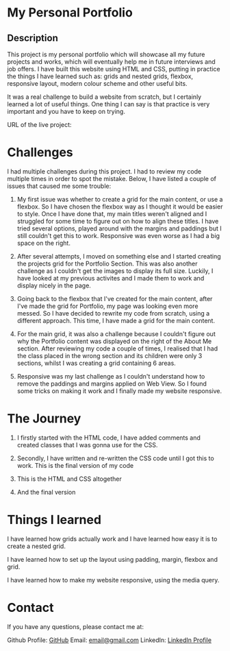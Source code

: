 # My Personal Portfolio

## Description
This project is my personal portfolio which will showcase all my future projects and works, which will eventually help me in future interviews and job offers. I have built this website using HTML and CSS, putting in practice the things I have learned such as: grids and nested grids, flexbox, responsive layout, modern colour scheme and other useful bits.

It was a real challenge to build a website from scratch, but I certainly learned a lot of useful things. One thing I can say is that practice is very important and you have to keep on trying.

URL of the live project: 

# Challenges

I had multiple challenges during this project. I had to review my code multiple times in order to spot the mistake. Below, I have listed a couple of issues that caused me some trouble:

1. My first issue was whether to create a grid for the main content, or use a flexbox. So I have chosen the flexbox way as I thought it would be easier to style. Once I have done that, my main titles weren't aligned and I struggled for some time to figure out on how to align these titles. I have tried several options, played around with the margins and paddings but I still couldn't get this to work. Responsive was even worse as I had a big space on the right.

2. After several attempts, I moved on something else and I started creating the projects grid for the Portfolio Section. This was also another challenge as I couldn't get the images to display its full size. Luckily, I have looked at my previous activites and I made them to work and display nicely in the page.

3. Going back to the flexbox that I've created for the main content, after I've made the grid for Portfolio, my page was looking even more messed. So I have decided to rewrite my code from scratch, using a different approach. This time, I have made a grid for the main content.

4. For the main grid, it was also a challenge because I couldn't figure out why the Portfolio content was displayed on the right of the About Me section. After reviewing my code a couple of times, I realised that I had the class placed in the wrong section and its children were only 3 sections, whilst I was creating a grid containing 6 areas.

5. Responsive was my last challenge as I couldn't understand how to remove the paddings and margins applied on Web View. So I found some tricks on making it work and I finally made my website responsive.

# The Journey

1. I firstly started with the HTML code, I have added comments and created classes that I was gonna use for the CSS.

2. Secondly, I have written and re-written the CSS code until I got this to work. This is the final version of my code

3. This is the HTML and CSS altogether

4. And the final version

# Things I learned

I have learned how grids actually work and I have learned how easy it is to create a nested grid.

I have learned how to set up the layout using padding, margin, flexbox and grid.

I have learned how to make my website responsive, using the media query.

# Contact

If you have any questions, please contact me at:

Github Profile: [GitHub](https://github.com/alexanderblk)
Email: email@gmail.com
LinkedIn: [LinkedIn Profile](https://www.linkedin.com/in/alexandru-dumitru-a02719188/)
